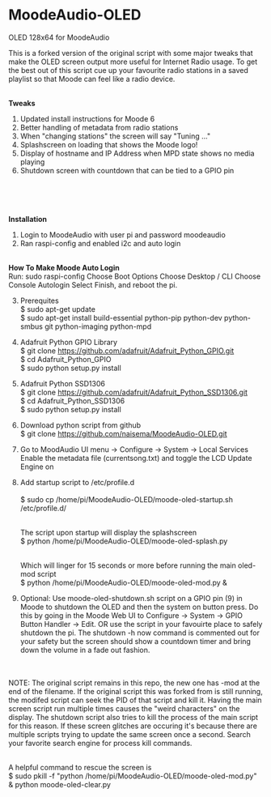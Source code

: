 # MoodeAudio-OLED
OLED 128x64 for MoodeAudio

This is a forked version of the original script with some major tweaks that make the OLED screen output more useful for Internet Radio usage. To get the best out of this script cue up your favourite radio stations in a saved playlist so that Moode can feel like a radio device.<br /><br />

<strong>Tweaks</strong><br>
1. Updated install instructions for Moode 6
2. Better handling of metadata from radio stations<br>
3. When "changing stations" the screen will say "Tuning ..."<br>
4. Splashscreen on loading that shows the Moode logo!<br>
5. Display of hostname and IP Address when MPD state shows no media playing<br>
6. Shutdown screen with countdown that can be tied to a GPIO pin

<br><br><br>

<strong>Installation</strong>

1. Login to MoodeAudio with user pi and password moodeaudio
2. Ran raspi-config and enabled i2c and auto login<br><br>

<strong>How To Make Moode Auto Login</strong><br>
Run: sudo raspi-config
Choose Boot Options
Choose Desktop / CLI
Choose Console Autologin
Select Finish, and reboot the pi.

3. Prerequites <br />
   $ sudo apt-get update <br />
   $ sudo apt-get install build-essential python-pip python-dev python-smbus git python-imaging python-mpd<br />
4. Adafruit Python GPIO Library <br />
   $ git clone https://github.com/adafruit/Adafruit_Python_GPIO.git <br />
   $ cd Adafruit_Python_GPIO <br />
   $ sudo python setup.py install <br />
5. Adafruit Python SSD1306 <br />
   $ git clone https://github.com/adafruit/Adafruit_Python_SSD1306.git <br />
   $ cd Adafruit_Python_SSD1306 <br />
   $ sudo python setup.py install <br />
6. Download python script from github <br />
   $ git clone https://github.com/naisema/MoodeAudio-OLED.git <br />
7. Go to MoodAudio UI menu -> Configure -> System -> Local Services
   Enable the metadata file (currentsong.txt) and toggle the LCD Update Engine on <br />
8. Add startup script to /etc/profile.d<br /><br />
   $ sudo cp /home/pi/MoodeAudio-OLED/moode-oled-startup.sh /etc/profile.d/<br /><br />

   The script upon startup will display the splashscreen<br />
   $ python /home/pi/MoodeAudio-OLED/moode-oled-splash.py <br /><br />

   Which will linger for 15 seconds or more before running the main oled-mod script<br />
   $ python /home/pi/MoodeAudio-OLED/moode-oled-mod.py &

9. Optional: Use moode-oled-shutdown.sh script on a GPIO pin (9) in Moode to shutdown the OLED and then the system on button press. Do this by going in the Moode Web UI to Configure -> System -> GPIO Button Handler -> Edit. OR use the script in your favouirte place to safely shutdown the pi. The shutdown -h now command is commented out for your safety but the screen should show a countdown timer and bring down the volume in a fade out fashion.
<br><br><br>

NOTE: The original script remains in this repo, the new one has -mod at the end of the filename. If the original script this was forked from is still running, the modifed script can seek the PID of that script and kill it. Having the main screen script run multiple times causes the "weird characters" on the display. The shutdown script also tries to kill the process of the main script for this reason. If these screen glitches are occuring it's because there are multiple scripts trying to update the same screen once a second. Search your favorite search engine for process kill commands.<br><br>

A helpful command to rescue the screen is<br>
$ sudo pkill -f "python /home/pi/MoodeAudio-OLED/moode-oled-mod.py" & python moode-oled-clear.py
